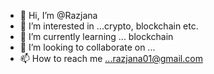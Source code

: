 - 👋 Hi, I’m @Razjana
- 👀 I’m interested in ...crypto, blockchain etc.
- 🌱 I’m currently learning ... blockchain
- 💞️ I’m looking to collaborate on ...
- 📫 How to reach me ...razjana01@gmail.com

<!---
Razjana/Razjana is a ✨ special ✨ repository because its `README.md` (this file) appears on your GitHub profile.
You can click the Preview link to take a look at your changes.
--->

